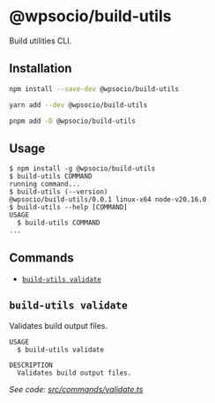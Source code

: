 # @wpsocio/build-utils

Build utilities CLI.

## Installation

```sh
npm install --save-dev @wpsocio/build-utils
```

```sh
yarn add --dev @wpsocio/build-utils
```

```sh
pnpm add -D @wpsocio/build-utils
```

## Usage

<!-- usage -->
```sh-session
$ npm install -g @wpsocio/build-utils
$ build-utils COMMAND
running command...
$ build-utils (--version)
@wpsocio/build-utils/0.0.1 linux-x64 node-v20.16.0
$ build-utils --help [COMMAND]
USAGE
  $ build-utils COMMAND
...
```
<!-- usagestop -->

## Commands

<!-- commands -->
* [`build-utils validate`](#build-utils-validate)

## `build-utils validate`

Validates build output files.

```
USAGE
  $ build-utils validate

DESCRIPTION
  Validates build output files.
```

_See code: [src/commands/validate.ts](https://github.com/wpsocio/wp-projects/blob/@wpsocio/build-utils@0.0.1/tools/build-utils/src/commands/validate.ts)_
<!-- commandsstop -->
